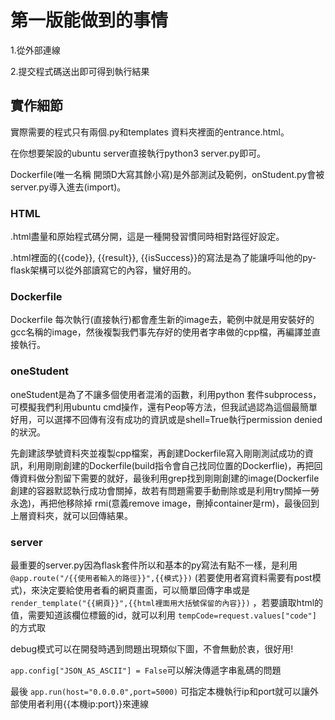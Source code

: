 # 第一版能做到的事情

1.從外部連線

2.提交程式碼送出即可得到執行結果


## 實作細節

實際需要的程式只有兩個.py和templates 資料夾裡面的entrance.html。

在你想要架設的ubuntu server直接執行python3 server.py即可。

Dockerfile(唯一名稱 開頭D大寫其餘小寫)是外部測試及範例，onStudent.py會被server.py導入進去(import)。

### HTML

.html盡量和原始程式碼分開，這是一種開發習慣同時相對路徑好設定。

.html裡面的{{code}}, {{result}}, {{isSuccess}}的寫法是為了能讓呼叫他的py-flask架構可以從外部讀寫它的內容，蠻好用的。

### Dockerfile

Dockerfile 每次執行(直接執行)都會產生新的image去，範例中就是用安裝好的gcc名稱的image，然後複製我們事先存好的使用者字串做的cpp檔，再編譯並直接執行。

### oneStudent

oneStudent是為了不讓多個使用者混淆的函數，利用python 套件subprocess，可模擬我們利用ubuntu cmd操作，還有Peop等方法，但我試過認為這個最簡單好用，可以選擇不回傳有沒有成功的資訊或是shell=True執行permission denied的狀況。

先創建該學號資料夾並複製cpp檔案，再創建Dockerfile寫入剛剛測試成功的資訊，利用剛剛創建的Dockerfile(build指令會自己找同位置的Dockerflie)，再把回傳資料做分割留下需要的就好，最後利用grep找到剛剛創建的image(Dockerfile 創建的容器默認執行成功會關掉，故若有問題需要手動刪除或是利用try關掉一勞永逸)，再把他移除掉 rmi(意義remove image，刪掉container是rm)，最後回到上層資料夾，就可以回傳結果。

### server

最重要的server.py因為flask套件所以和基本的py寫法有點不一樣，是利用
```@app.route("/{{使用者輸入的路徑}}",{{模式}})```
(若要使用者寫資料需要有post模式)，來決定要給使用者看的網頁畫面，可以簡單回傳字串或是
```render_template("{{網頁}}",{{html裡面用大括號保留的內容}})```
，若要讀取html的值，需要知道該欄位標籤的id，就可以利用
```tempCode=request.values["code"]```
的方式取

debug模式可以在開發時遇到問題出現類似下圖，不會無動於衷，很好用!

```app.config["JSON_AS_ASCII"] = False```可以解決傳遞字串亂碼的問題

最後
```app.run(host="0.0.0.0",port=5000)```
可指定本機執行ip和port就可以讓外部使用者利用{{本機ip:port}}來連線
